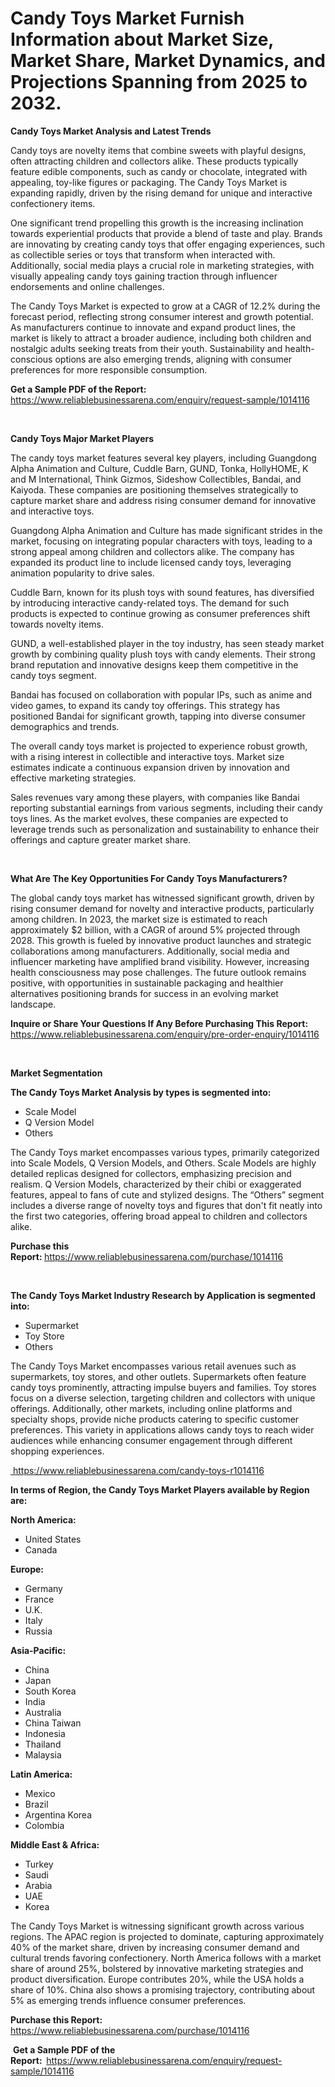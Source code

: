 <p><h1>Candy Toys Market Furnish Information about Market Size, Market Share, Market Dynamics, and Projections Spanning from 2025 to 2032.</h1></p><p><strong>Candy Toys Market Analysis and Latest Trends</strong></p>
<p><p>Candy toys are novelty items that combine sweets with playful designs, often attracting children and collectors alike. These products typically feature edible components, such as candy or chocolate, integrated with appealing, toy-like figures or packaging. The Candy Toys Market is expanding rapidly, driven by the rising demand for unique and interactive confectionery items. </p><p>One significant trend propelling this growth is the increasing inclination towards experiential products that provide a blend of taste and play. Brands are innovating by creating candy toys that offer engaging experiences, such as collectible series or toys that transform when interacted with. Additionally, social media plays a crucial role in marketing strategies, with visually appealing candy toys gaining traction through influencer endorsements and online challenges.</p><p>The Candy Toys Market is expected to grow at a CAGR of 12.2% during the forecast period, reflecting strong consumer interest and growth potential. As manufacturers continue to innovate and expand product lines, the market is likely to attract a broader audience, including both children and nostalgic adults seeking treats from their youth. Sustainability and health-conscious options are also emerging trends, aligning with consumer preferences for more responsible consumption.</p></p>
<p><strong>Get a Sample PDF of the Report:&nbsp;</strong> <a href="https://www.reliablebusinessarena.com/enquiry/request-sample/1014116?utm_campaign=3067&utm_medium=2&utm_source=Github&utm_content=ia&utm_term=17042025&utm_id=candy-toys">https://www.reliablebusinessarena.com/enquiry/request-sample/1014116</a></p>
<p>&nbsp;</p>
<p><strong>Candy Toys Major Market Players</strong></p>
<p><p>The candy toys market features several key players, including Guangdong Alpha Animation and Culture, Cuddle Barn, GUND, Tonka, HollyHOME, K and M International, Think Gizmos, Sideshow Collectibles, Bandai, and Kaiyoda. These companies are positioning themselves strategically to capture market share and address rising consumer demand for innovative and interactive toys.</p><p>Guangdong Alpha Animation and Culture has made significant strides in the market, focusing on integrating popular characters with toys, leading to a strong appeal among children and collectors alike. The company has expanded its product line to include licensed candy toys, leveraging animation popularity to drive sales.</p><p>Cuddle Barn, known for its plush toys with sound features, has diversified by introducing interactive candy-related toys. The demand for such products is expected to continue growing as consumer preferences shift towards novelty items.</p><p>GUND, a well-established player in the toy industry, has seen steady market growth by combining quality plush toys with candy elements. Their strong brand reputation and innovative designs keep them competitive in the candy toys segment.</p><p>Bandai has focused on collaboration with popular IPs, such as anime and video games, to expand its candy toy offerings. This strategy has positioned Bandai for significant growth, tapping into diverse consumer demographics and trends.</p><p>The overall candy toys market is projected to experience robust growth, with a rising interest in collectible and interactive toys. Market size estimates indicate a continuous expansion driven by innovation and effective marketing strategies.</p><p>Sales revenues vary among these players, with companies like Bandai reporting substantial earnings from various segments, including their candy toys lines. As the market evolves, these companies are expected to leverage trends such as personalization and sustainability to enhance their offerings and capture greater market share.</p></p>
<p>&nbsp;</p>
<p><strong>What Are The Key Opportunities For Candy Toys Manufacturers?</strong></p>
<p><p>The global candy toys market has witnessed significant growth, driven by rising consumer demand for novelty and interactive products, particularly among children. In 2023, the market size is estimated to reach approximately $2 billion, with a CAGR of around 5% projected through 2028. This growth is fueled by innovative product launches and strategic collaborations among manufacturers. Additionally, social media and influencer marketing have amplified brand visibility. However, increasing health consciousness may pose challenges. The future outlook remains positive, with opportunities in sustainable packaging and healthier alternatives positioning brands for success in an evolving market landscape.</p></p>
<p><strong>Inquire or Share Your Questions If Any Before Purchasing This Report:</strong> <a href="https://www.reliablebusinessarena.com/enquiry/pre-order-enquiry/1014116?utm_campaign=3067&utm_medium=2&utm_source=Github&utm_content=ia&utm_term=17042025&utm_id=candy-toys">https://www.reliablebusinessarena.com/enquiry/pre-order-enquiry/1014116</a></p>
<p>&nbsp;</p>
<p><strong>Market Segmentation</strong></p>
<p><strong>The Candy Toys Market Analysis by types is segmented into:</strong></p>
<p><ul><li>Scale Model</li><li>Q Version Model</li><li>Others</li></ul></p>
<p><p>The Candy Toys market encompasses various types, primarily categorized into Scale Models, Q Version Models, and Others. Scale Models are highly detailed replicas designed for collectors, emphasizing precision and realism. Q Version Models, characterized by their chibi or exaggerated features, appeal to fans of cute and stylized designs. The “Others” segment includes a diverse range of novelty toys and figures that don't fit neatly into the first two categories, offering broad appeal to children and collectors alike.</p></p>
<p><strong>Purchase this Report:&nbsp;</strong><a href="https://www.reliablebusinessarena.com/purchase/1014116?utm_campaign=3067&utm_medium=2&utm_source=Github&utm_content=ia&utm_term=17042025&utm_id=candy-toys">https://www.reliablebusinessarena.com/purchase/1014116</a></p>
<p>&nbsp;</p>
<p><strong>The Candy Toys Market Industry Research by Application is segmented into:</strong></p>
<p><ul><li>Supermarket</li><li>Toy Store</li><li>Others</li></ul></p>
<p><p>The Candy Toys Market encompasses various retail avenues such as supermarkets, toy stores, and other outlets. Supermarkets often feature candy toys prominently, attracting impulse buyers and families. Toy stores focus on a diverse selection, targeting children and collectors with unique offerings. Additionally, other markets, including online platforms and specialty shops, provide niche products catering to specific customer preferences. This variety in applications allows candy toys to reach wider audiences while enhancing consumer engagement through different shopping experiences.</p></p>
<p><a href="https://www.reliablebusinessarena.com/candy-toys-r1014116?utm_campaign=3067&utm_medium=2&utm_source=Github&utm_content=ia&utm_term=17042025&utm_id=candy-toys">&nbsp;https://www.reliablebusinessarena.com/candy-toys-r1014116</a></p>
<p><strong>In terms of Region, the Candy Toys Market Players available by Region are:</strong></p>
<p>
    <p> <strong> North America: </strong>
        <ul>
            <li>United States</li>
            <li>Canada</li>
        </ul>
        </p> 
    <p> <strong> Europe: </strong>
        <ul>
            <li>Germany</li>
            <li>France</li>
            <li>U.K.</li>
            <li>Italy</li>
            <li>Russia</li>
        </ul>
        </p> 
    <p> <strong> Asia-Pacific: </strong>
        <ul>
            <li>China</li>
            <li>Japan</li>
            <li>South Korea</li>
            <li>India</li>
            <li>Australia</li>
            <li>China Taiwan</li>
            <li>Indonesia</li>
            <li>Thailand</li>
            <li>Malaysia</li>
        </ul>
        </p> 
    <p> <strong> Latin America: </strong>
        <ul>
            <li>Mexico</li>
            <li>Brazil</li>
            <li>Argentina Korea</li>
            <li>Colombia</li>
        </ul>
        </p> 
    <p> <strong> Middle East & Africa: </strong>
        <ul>
            <li>Turkey</li>
            <li>Saudi</li>
            <li>Arabia</li>
            <li>UAE</li>
            <li>Korea</li>
        </ul>
    </p>
    </p>
<p><p>The Candy Toys Market is witnessing significant growth across various regions. The APAC region is projected to dominate, capturing approximately 40% of the market share, driven by increasing consumer demand and cultural trends favoring confectionery. North America follows with a market share of around 25%, bolstered by innovative marketing strategies and product diversification. Europe contributes 20%, while the USA holds a share of 10%. China also shows a promising trajectory, contributing about 5% as emerging trends influence consumer preferences.</p></p>
<p><strong>Purchase this Report: </strong><a href="https://www.reliablebusinessarena.com/purchase/1014116?utm_campaign=3067&utm_medium=2&utm_source=Github&utm_content=ia&utm_term=17042025&utm_id=candy-toys">https://www.reliablebusinessarena.com/purchase/1014116</a></p>
<p>&nbsp;<strong>Get a Sample PDF of the Report:&nbsp;&nbsp;</strong><a href="https://www.reliablebusinessarena.com/enquiry/request-sample/1014116?utm_campaign=3067&utm_medium=2&utm_source=Github&utm_content=ia&utm_term=17042025&utm_id=candy-toys">https://www.reliablebusinessarena.com/enquiry/request-sample/1014116</a></p>
<p><strong></strong></p>
<p><p></p><p></p><p></p></p>